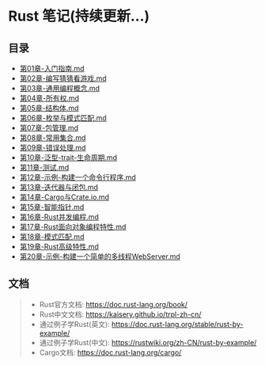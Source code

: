 # Rust 笔记(持续更新...)


## 目录

- [第01章-入门指南.md](./doc/第01章-入门指南.md)
- [第02章-编写猜猜看游戏.md](./doc/第02章-编写猜猜看游戏.md)
- [第03章-通用编程概念.md](./doc/第03章-通用编程概念.md)
- [第04章-所有权.md](./doc/第04章-所有权.md)
- [第05章-结构体.md](./doc/第05章-结构体.md)
- [第06章-枚举与模式匹配.md](./doc/第06章-枚举与模式匹配.md)
- [第07章-包管理.md](./doc/第07章-包管理.md)
- [第08章-常用集合.md](./doc/第08章-常用集合.md)
- [第09章-错误处理.md](./doc/第09章-错误处理.md)
- [第10章-泛型-trait-生命周期.md](./doc/第10章-泛型-trait-生命周期.md)
- [第11章-测试.md](./doc/第11章-测试.md)
- [第12章-示例-构建一个命令行程序.md](./doc/第12章-示例-构建一个命令行程序.md)
- [第13章-迭代器与闭包.md](./doc/第13章-迭代器与闭包.md)
- [第14章-Cargo与Crate.io.md](./doc/第14章-Cargo与Crate.io.md)
- [第15章-智能指针.md](./doc/第15章-智能指针.md)
- [第16章-Rust并发编程.md](./doc/第16章-Rust并发编程.md)
- [第17章-Rust面向对象编程特性.md](./doc/第17章-Rust面向对象编程特性.md)
- [第18章-模式匹配.md](./doc/第18章-模式匹配.md)
- [第19章-Rust高级特性.md](./doc/第19章-Rust高级特性.md)
- [第20章-示例-构建一个简单的多线程WebServer.md](./doc/第20章-示例-构建一个简单的多线程WebServer.md)


## 文档

> - Rust官方文档: https://doc.rust-lang.org/book/
> - Rust中文文档: https://kaisery.github.io/trpl-zh-cn/
> - 通过例子学Rust(英文): https://doc.rust-lang.org/stable/rust-by-example/
> - 通过例子学Rust(中文): https://rustwiki.org/zh-CN/rust-by-example/
> - Cargo文档: https://doc.rust-lang.org/cargo/


